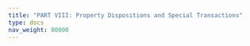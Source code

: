 ```yaml
---
title: "PART VIII: Property Dispositions and Special Transactions"
type: docs
nav_weight: 80000
---
```


